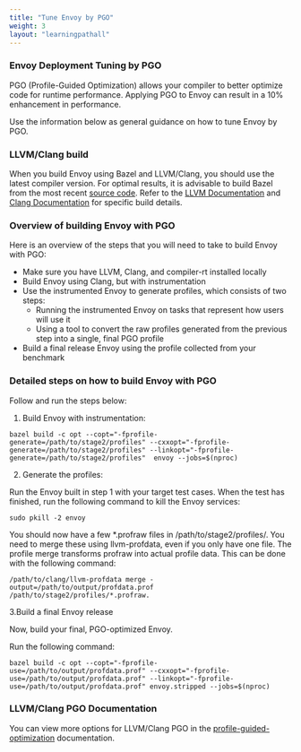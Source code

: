 ```yaml
---
title: "Tune Envoy by PGO"
weight: 3
layout: "learningpathall"
---
```


###  Envoy Deployment Tuning by PGO

PGO (Profile-Guided Optimization) allows your compiler to better optimize code for runtime performance. Applying PGO to Envoy can result in a 10% enhancement in performance. 

Use the information below as general guidance on how to tune Envoy by PGO.

### LLVM/Clang build  

When you build Envoy using Bazel and LLVM/Clang, you should use the latest compiler version. For optimal results, it is advisable to build Bazel from the most recent [source code](https://github.com/envoyproxy/envoy). Refer to the [LLVM Documentation](https://llvm.org/docs/UserGuides.html) and [Clang Documentation](https://llvm.org/docs/UserGuides.html) for specific build details.

### Overview of building Envoy with PGO

Here is an overview of the steps that you will need to take to build Envoy with PGO:

* Make sure you have LLVM, Clang, and compiler-rt installed locally
* Build Envoy using Clang, but with instrumentation
* Use the instrumented Envoy to generate profiles, which consists of two steps:
	* Running the instrumented Envoy on tasks that represent how users will use it
	* Using a tool to convert the raw profiles generated from the previous step into a single, final PGO profile
* Build a final release Envoy using the profile collected from your benchmark
 
### Detailed steps on how to build Envoy with PGO

Follow and run the steps below:

1. Build Envoy with instrumentation:

```console
bazel build -c opt --copt="-fprofile-generate=/path/to/stage2/profiles" --cxxopt="-fprofile-generate=/path/to/stage2/profiles" --linkopt="-fprofile-generate=/path/to/stage2/profiles"  envoy --jobs=$(nproc)
```
2. Generate the profiles:
   
Run the Envoy built in step 1 with your target test cases. When the test has finished, run the following command to kill the Envoy services:

```console
sudo pkill -2 envoy
```
You should now have a few *.profraw files in /path/to/stage2/profiles/. You need to merge these using llvm-profdata, even if you only have one file. The profile merge transforms profraw into actual profile data. This can be done with the following command:

```console
/path/to/clang/llvm-profdata merge -output=/path/to/output/profdata.prof /path/to/stage2/profiles/*.profraw.
```

3.Build a final Envoy release

Now, build your final, PGO-optimized Envoy. 

Run the following command:

```console
bazel build -c opt --copt="-fprofile-use=/path/to/output/profdata.prof" --cxxopt="-fprofile-use=/path/to/output/profdata.prof" --linkopt="-fprofile-use=/path/to/output/profdata.prof" envoy.stripped --jobs=$(nproc) 
```

### LLVM/Clang PGO Documentation

You can view more options for LLVM/Clang PGO in the [profile-guided-optimization](https://clang.llvm.org/docs/UsersManual.html#profile-guided-optimization) documentation.
